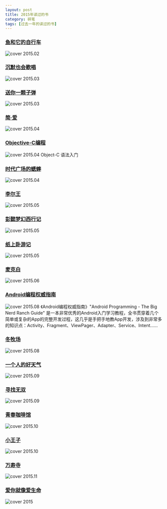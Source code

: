 ```yaml
---
layout: post
title: 2015年读过的书
category: 碎笔
tags: [过去一年的读过的书]
---
```


### [鱼和它的自行车](http://book.douban.com/subject/1072847/)

![cover](http://img3.doubanio.com/lpic/s1150977.jpg)
2015.02



### [沉默也会歌唱](http://book.douban.com/subject/26274801/)

![cover](http://img3.douban.com/lpic/s27950212.jpg)
2015.03



### [送你一颗子弹](http://book.douban.com/subject/4238362/)

![cover](http://img3.doubanio.com/lpic/s4243447.jpg)
2015.03



### [简·爱](http://book.douban.com/subject/2987378/)

![cover](http://img3.douban.com/lpic/s3089210.jpg)
2015.04



### [Objective-C编程](http://book.douban.com/subject/19962787/)

![cover](http://img3.douban.com/lpic/s22704633.jpg)
2015.04
Object-C 语法入门



### [时代广场的蟋蟀](http://book.douban.com/subject/1056707/)

![cover](http://img3.douban.com/lpic/s1101412.jpg)
2015.04



### [李尔王](http://book.douban.com/subject/1042168/)

![cover](http://img3.douban.com/lpic/s1094085.jpg)
2015.05



### [彭懿梦幻西行记](http://book.douban.com/subject/11637290/)

![cover](http://img3.douban.com/lpic/s24224434.jpg)
2015.05



### [纸上卧游记](http://book.douban.com/subject/10536368/)

![cover](http://img3.douban.com/lpic/s8930211.jpg)
2015.05



### [麦克白](http://book.douban.com/subject/1001065/)

![cover](http://img3.douban.com/lpic/s1178620.jpg)
2015.06



### [Android编程权威指南](http://book.douban.com/subject/25848404/)

![cover](http://img3.douban.com/lpic/s28342615.jpg)
2015.08
《Android编程权威指南》"Android Programming - The Big Nerd Ranch Guide" 是一本非常优秀的Android入门学习教程，全书贯穿着几个简单或复杂的App的完整开发过程，这几乎是手把手地教App开发，涉及到非常多的知识点：Activity、Fragment、ViewPager、Adapter、Service、Intent......



### [冬牧场](http://book.douban.com/subject/10522856/)

![cover](http://img3.douban.com/lpic/s8958901.jpg)
2015.08



### [一个人的好天气](http://book.douban.com/subject/2250587/)

![cover](http://img3.douban.com/lpic/s2732804.jpg)
2015.09



### [寻找无双](http://book.douban.com/subject/3176755/)

![cover](http://img3.doubanio.com/lpic/s3427707.jpg)
2015.09



### [青春咖啡馆](http://book.douban.com/subject/4714018/)

![cover](http://img3.douban.com/lpic/s4227361.jpg)
2015.10



### [小王子](http://book.douban.com/subject/25885872/)

![cover](http://img3.doubanio.com/lpic/s27402838.jpg)
2015.10



### [万寿寺](http://book.douban.com/subject/1763806/)

![cover](http://img3.doubanio.com/lpic/s10033929.jpg)
2015.11


### [爱你就像爱生命](http://book.douban.com/subject/26107482/)

![cover](http://img3.douban.com/lpic/s27594912.jpg)
2015

